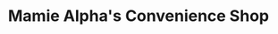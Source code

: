 ---
title: "Mamie Alpha's Convenience Shop"
url: /buedu/mamie-alphas-convenience-shop/
shop: Lebensmittel
---